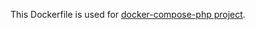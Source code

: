 This Dockerfile is used for [docker-compose-php project](https://github.com/rhamdeew/docker-compose-php).
